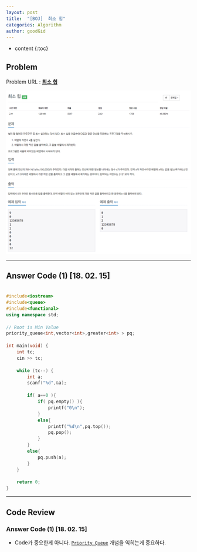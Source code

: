```yaml
---
layout: post
title:  "[BOJ]  최소 힙"
categories: Algorithm
author: goodGid
---
```

* content
{:toc}


## Problem 
Problem URL : **[최소 힙](https://www.acmicpc.net/problem/1927)**


![](/assets/img/algorithm/1927_1.png)
![](/assets/img/algorithm/1927_2.png)



---
 
## Answer Code (1) [18. 02. 15]
``` cpp

#include<iostream>
#include<queue>
#include<functional>
using namespace std;

// Root is Min Value
priority_queue<int,vector<int>,greater<int> > pq;

int main(void) {
    int tc;
    cin >> tc;
    
    while (tc--) {
        int a;
        scanf("%d",&a);
        
        if( a==0 ){
            if( pq.empty() ){
                printf("0\n");
            }
            else{
                printf("%d\n",pq.top());
                pq.pop();
            }
        }
        else{
            pq.push(a);
        }
    }
    
    return 0;
}


```


---
## Code Review

### Answer Code (1) [18. 02. 15]

* Code가 중요한게 아니다. [`Priority Queue`](https://goodgid.github.io/Priority-Queue/) 개념을 익히는게 중요하다.
